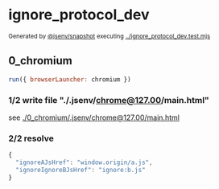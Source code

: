 # ignore_protocol_dev

<sub>
  Generated by <a href="https://github.com/jsenv/core/tree/main/packages/independent/snapshot">@jsenv/snapshot</a> executing <a href="../ignore_protocol_dev.test.mjs">../ignore_protocol_dev.test.mjs</a>
</sub>

## 0_chromium

```js
run({ browserLauncher: chromium })
```

### 1/2 write file "./.jsenv/chrome@127.00/main.html"

see [./0_chromium/.jsenv/chrome@127.00/main.html](./0_chromium/.jsenv/chrome@127.00/main.html)

### 2/2 resolve

```js
{
  "ignoreAJsHref": "window.origin/a.js",
  "ignoreIgnoreBJsHref": "ignore:b.js"
}
```
